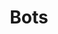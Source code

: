 ---
layout: frame
title:  "Bots"
category: bots
summary: "Wysc's central repository for all bot commands and functionality."
iframeurl: "https://gdocs.gitbook.io/wysc/"
redirect_from:
  - discord/bots
  - discord/botdocs
  - botlist
  - discord/bots/botlist
---